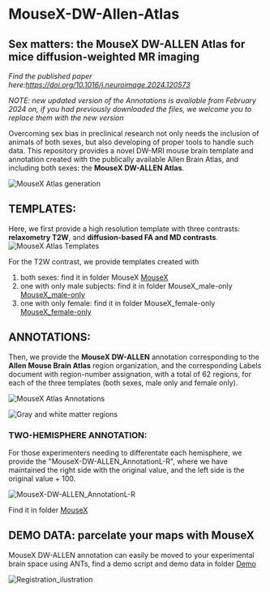 # MouseX-DW-Allen-Atlas
## Sex matters: the MouseX DW-ALLEN Atlas for mice diffusion-weighted MR imaging

_Find the published paper here:https://doi.org/10.1016/j.neuroimage.2024.120573_

_NOTE: new updated version of the Annotations is available from February 2024 on, if you had previously downloaded the files, we welcome you to replace them with the new version_

Overcoming sex bias in preclinical research not only needs the inclusion of animals of both sexes, but also developing of proper tools to handle such data. This repository provides a novel DW-MRI mouse brain template and annotation created with the publically available Allen Brain Atlas, and including both sexes: the **MouseX DW-ALLEN Atlas**. 

![MouseX Atlas generation](https://github.com/TIB-Lab/MouseX-Allen-Atlas/assets/147612644/882e320b-70af-4401-ad9e-6d3e0de4da81)


## TEMPLATES: 
Here, we first provide a high resolution template with three contrasts: **relaxometry T2W**, and **diffusion-based FA and MD contrasts**. 
![MouseX Atlas Templates](https://github.com/TIB-Lab/MouseX-Allen-Atlas/assets/147612644/65a30537-2be7-4435-a016-f917c5a37bba)


For the T2W contrast, we provide templates created with
  1) both sexes: find it in folder MouseX [MouseX](MouseX)
  2) one with only male subjects: find it in folder MouseX_male-only [MouseX_male-only](MouseX_female-only)
  3) one with only female: find it in folder MouseX_female-only [MouseX_female-only](MouseX_female-only)


## ANNOTATIONS:
Then, we provide the **MouseX DW-ALLEN** annotation corresponding to the **Allen Mouse Brain Atlas** region organization, and the corresponding Labels document with region-number assignation, with a total of 62 regions, for each of the three templates (both sexes, male only and female only). 

![MouseX Atlas Annotations](https://github.com/TIB-Lab/MouseX-Allen-Atlas/assets/147612644/b54940bc-b351-4605-9abf-9fad3473eb13)

![Gray and white matter regions](https://github.com/TIB-Lab/MouseX-Allen-Atlas/assets/147612644/ab6eb98c-efa1-446a-9b8d-20343da67fac)

### TWO-HEMISPHERE ANNOTATION:
For those experimenters needing to differentate each hemisphere, we provide the "MouseX-DW-ALLEN_AnnotationL-R", where we have maintained the right side with the original value, and the left side is the original value + 100.

![MouseX-DW-ALLEN_AnnotationL-R](https://github.com/TIB-Lab/MouseX-Allen-Atlas/assets/147612644/a95e06ff-a8b9-4d7f-b131-3b4577626980)

Find it in folder [MouseX](MouseX)


## DEMO DATA: parcelate your maps with MouseX 
MouseX DW-ALLEN annotation can easily be moved to your experimental brain space using ANTs, find a demo script and demo data in folder [Demo](Demo)

![Registration_ilustration](https://github.com/user-attachments/assets/28a46b81-1783-45b5-8d27-cb3bb298a5e8)







